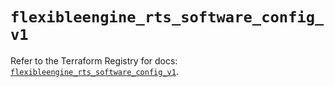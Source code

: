 # `flexibleengine_rts_software_config_v1`

Refer to the Terraform Registry for docs: [`flexibleengine_rts_software_config_v1`](https://registry.terraform.io/providers/flexibleenginecloud/flexibleengine/1.46.0/docs/resources/rts_software_config_v1).
